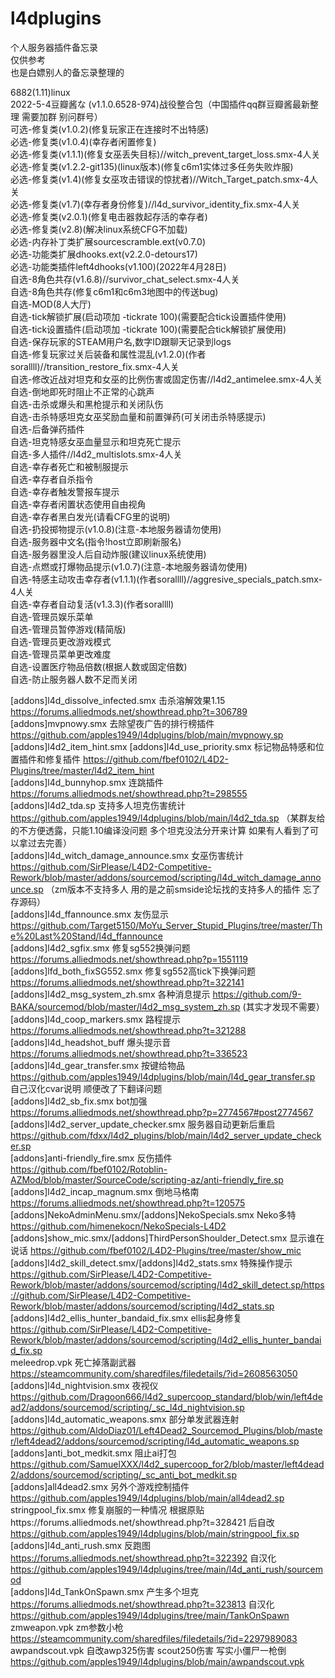 # l4dplugins
个人服务器插件备忘录  
仅供参考  
也是白嫖别人的备忘录整理的  

6882(1.11)linux  
2022-5-4豆瓣酱な (v1.1.0.6528-974)战役整合包（中国插件qq群豆瓣酱最新整理 需要加群 别问群号）   
可选-修复类(v1.0.2)(修复玩家正在连接时不出特感)    
必选-修复类(v1.0.4)(幸存者闲置修复)  
必选-修复类(v1.1.1)(修复女巫丢失目标)//witch_prevent_target_loss.smx-4人关  
必选-修复类(v1.2.2-git135)(linux版本)(修复c6m1实体过多任务失败炸服)  
必选-修复类(v1.4)(修复女巫攻击错误的惊扰者)//Witch_Target_patch.smx-4人关  
必选-修复类(v1.7)(幸存者身份修复)//l4d_survivor_identity_fix.smx-4人关  
必选-修复类(v2.0.1)(修复电击器救起存活的幸存者)  
必选-修复类(v2.8)(解决linux系统CFG不加载)  
必选-内存补丁类扩展sourcescramble.ext(v0.7.0)  
必选-功能类扩展dhooks.ext(v2.2.0-detours17)  
必选-功能类插件left4dhooks(v1.100)(2022年4月28日)  
自选-8角色共存(v1.6.8)//survivor_chat_select.smx-4人关  
自选-8角色共存(修复c6m1和c6m3地图中的传送bug)  
自选-MOD(8人大厅)  
自选-tick解锁扩展(启动项加 -tickrate 100)(需要配合tick设置插件使用)  
自选-tick设置插件(启动项加 -tickrate 100)(需要配合tick解锁扩展使用)  
自选-保存玩家的STEAM用户名,数字ID跟聊天记录到logs  
自选-修复玩家过关后装备和属性混乱(v1.2.0)(作者sorallll)//transition_restore_fix.smx-4人关  
自选-修改近战对坦克和女巫的比例伤害或固定伤害//l4d2_antimelee.smx-4人关  
自选-倒地即死时阻止不正常的心跳声  
自选-击杀或爆头和黑枪提示和关闭队伤  
自选-击杀特感坦克女巫奖励血量和前置弹药(可关闭击杀特感提示)  
自选-后备弹药插件   
自选-坦克特感女巫血量显示和坦克死亡提示  
自选-多人插件//l4d2_multislots.smx-4人关  
自选-幸存者死亡和被制服提示  
自选-幸存者自杀指令  
自选-幸存者触发警报车提示  
自选-幸存者闲置状态使用自由视角  
自选-幸存者黑白发光(请看CFG里的说明)  
自选-扔投掷物提示(v1.0.8)(注意-本地服务器请勿使用)  
自选-服务器中文名(指令!host立即刷新服名)  
自选-服务器里没人后自动炸服(建议linux系统使用)  
自选-点燃或打爆物品提示(v1.0.7)(注意-本地服务器请勿使用)  
自选-特感主动攻击幸存者(v1.1.1)(作者sorallll)//aggresive_specials_patch.smx-4人关  
自选-幸存者自动复活(v1.3.3)(作者sorallll)  
自选-管理员娱乐菜单  
自选-管理员暂停游戏(精简版)  
自选-管理员更改游戏模式  
自选-管理员菜单更改难度  
自选-设置医疗物品倍数(根据人数或固定倍数)  
自选-防止服务器人数不足而关闭  

[addons]l4d_dissolve_infected.smx 击杀溶解效果1.15 https://forums.alliedmods.net/showthread.php?t=306789   
[addons]mvpnowy.smx 去除望夜广告的排行榜插件 https://github.com/apples1949/l4dplugins/blob/main/mvpnowy.sp  
[addons]l4d2_item_hint.smx [addons]l4d_use_priority.smx 标记物品特感和位置插件和修复插件 https://github.com/fbef0102/L4D2-Plugins/tree/master/l4d2_item_hint   
[addons]l4d_bunnyhop.smx 连跳插件 https://forums.alliedmods.net/showthread.php?t=298555  
[addons]l4d2_tda.sp 支持多人坦克伤害统计  https://github.com/apples1949/l4dplugins/blob/main/l4d2_tda.sp （某群友给的不方便透露，只能1.10编译没问题 多个坦克没法分开来计算 如果有人看到了可以拿过去完善）  
[addons]l4d_witch_damage_announce.smx 女巫伤害统计 https://github.com/SirPlease/L4D2-Competitive-Rework/blob/master/addons/sourcemod/scripting/l4d_witch_damage_announce.sp （zm版本不支持多人 用的是之前smside论坛找的支持多人的插件 忘了存源码）  
[addons]l4d_ffannounce.smx 友伤显示 https://github.com/Target5150/MoYu_Server_Stupid_Plugins/tree/master/The%20Last%20Stand/l4d_ffannounce  
[addons]l4d2_sgfix.smx 修复sg552换弹问题 https://forums.alliedmods.net/showthread.php?p=1551119  
[addons]lfd_both_fixSG552.smx 修复sg552高tick下换弹问题 https://forums.alliedmods.net/showthread.php?t=322141  
[addons]l4d2_msg_system_zh.smx 各种消息提示 https://github.com/9-BAKA/sourcemod/blob/master/l4d2_msg_system_zh.sp (其实才发现不需要）  
[addons]l4d_coop_markers.smx 路程提示 https://forums.alliedmods.net/showthread.php?t=321288  
[addons]l4d_headshot_buff 爆头提示音 https://forums.alliedmods.net/showthread.php?t=336523  
[addons]l4d_gear_transfer.smx 按键给物品 https://github.com/apples1949/l4dplugins/blob/main/l4d_gear_transfer.sp 自己汉化cvar说明 顺便改了下翻译问题  
[addons]l4d2_sb_fix.smx bot加强 https://forums.alliedmods.net/showthread.php?p=2774567#post2774567  
[addons]l4d2_server_update_checker.smx 服务器自动更新后重启 https://github.com/fdxx/l4d2_plugins/blob/main/l4d2_server_update_checker.sp  
[addons]anti-friendly_fire.smx 反伤插件 https://github.com/fbef0102/Rotoblin-AZMod/blob/master/SourceCode/scripting-az/anti-friendly_fire.sp  
[addons]l4d2_incap_magnum.smx 倒地马格南 https://forums.alliedmods.net/showthread.php?t=120575  
[addons]NekoAdminMenu.smx/[addons]NekoSpecials.smx Neko多特 https://github.com/himenekocn/NekoSpecials-L4D2  
[addons]show_mic.smx/[addons]ThirdPersonShoulder_Detect.smx 显示谁在说话 https://github.com/fbef0102/L4D2-Plugins/tree/master/show_mic  
[addons]l4d2_skill_detect.smx/[addons]l4d2_stats.smx 特殊操作提示 https://github.com/SirPlease/L4D2-Competitive-Rework/blob/master/addons/sourcemod/scripting/l4d2_skill_detect.sp/https://github.com/SirPlease/L4D2-Competitive-Rework/blob/master/addons/sourcemod/scripting/l4d2_stats.sp  
[addons]l4d2_ellis_hunter_bandaid_fix.smx ellis起身修复 https://github.com/SirPlease/L4D2-Competitive-Rework/blob/master/addons/sourcemod/scripting/l4d2_ellis_hunter_bandaid_fix.sp  
meleedrop.vpk 死亡掉落副武器 https://steamcommunity.com/sharedfiles/filedetails/?id=2608563050  
[addons]l4d_nightvision.smx 夜视仪 https://github.com/Dragoon666/l4d2_supercoop_standard/blob/win/left4dead2/addons/sourcemod/scripting/_sc_l4d_nightvision.sp  
[addons]l4d_automatic_weapons.smx 部分单发武器连射   https://github.com/AldoDiaz01/Left4Dead2_Sourcemod_Plugins/blob/master/left4dead2/addons/sourcemod/scripting/l4d_automatic_weapons.sp  
[addons]anti_bot_medkit.smx 阻止ai打包 https://github.com/SamuelXXX/l4d2_supercoop_for2/blob/master/left4dead2/addons/sourcemod/scripting/_sc_anti_bot_medkit.sp  
[addons]all4dead2.smx 另外个游戏控制插件 https://github.com/apples1949/l4dplugins/blob/main/all4dead2.sp  
stringpool_fix.smx 修复崩服的一种情况 根据原贴https://forums.alliedmods.net/showthread.php?t=328421 后自改 https://github.com/apples1949/l4dplugins/blob/main/stringpool_fix.sp  
[addons]l4d_anti_rush.smx 反跑图 https://forums.alliedmods.net/showthread.php?t=322392 自汉化 https://github.com/apples1949/l4dplugins/tree/main/l4d_anti_rush/sourcemod  
[addons]l4d_TankOnSpawn.smx 产生多个坦克 https://forums.alliedmods.net/showthread.php?t=323813 自汉化 https://github.com/apples1949/l4dplugins/tree/main/TankOnSpawn 
zmweapon.vpk zm参数小枪 https://steamcommunity.com/sharedfiles/filedetails/?id=2297989083  
awpandscout.vpk 自改awp325伤害 scout250伤害 写实小僵尸一枪倒 https://github.com/apples1949/l4dplugins/blob/main/awpandscout.vpk  
